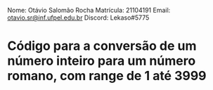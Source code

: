Nome: Otávio Salomão Rocha		      Matrícula: 21104191
Email: otavio.sr@inf.ufpel.edu.br	  Discord: Lekaso#5775

# Código para a conversão de um número inteiro para um número romano, com range de 1 até 3999

